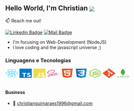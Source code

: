 ## Hello World, I'm Christian <img src="https://raw.githubusercontent.com/TheDudeThatCode/TheDudeThatCode/master/Assets/Earth.gif" align="center" height="40"/>  

:mailbox: Reach me out!

[![Linkedin Badge](https://img.shields.io/badge/-Christian-blue?style=flat-square&logo=Linkedin&logoColor=white&link=https://www.linkedin.com/in/christiangsn)](https://www.linkedin.com/in/christiangsn)
[![Mail Badge](https://img.shields.io/badge/-christianguimaraes1996@gmail.com-c0392b?style=flat-square&logo=Gmail&logoColor=white&link=https://www.linkedin.com/in/christiangsn)](mailto:christianguimaraes1996@gmail.com)

- I'm focusing on Web-Development (NodeJS)
- I love coding and the javascript universe ;)

 <h3>Linguagens e Tecnologias </h3>
 <div style="display: inline_block">
  <img align="center" alt="Lari-React" height="30" width="40" src="https://raw.githubusercontent.com/devicons/devicon/master/icons/react/react-original.svg"/>
  <img align="center" alt="Lari-Ts" height="30" width="40" src="https://raw.githubusercontent.com/devicons/devicon/master/icons/typescript/typescript-plain.svg"/>
  <img align="center" alt="Lari-Js" height="30" width="40" src="https://raw.githubusercontent.com/devicons/devicon/master/icons/javascript/javascript-plain.svg"/>
   <img align="center" alt="Lari-CSS" height="30" width="40" src="https://raw.githubusercontent.com/devicons/devicon/master/icons/sass/sass-original.svg"/>
  <img align="center" alt="Lari-HTML" height="30" width="40" src="https://raw.githubusercontent.com/devicons/devicon/master/icons/html5/html5-original.svg"/>
  <img align="center" alt="Lari-CSS" height="30" width="40" src="https://raw.githubusercontent.com/devicons/devicon/master/icons/css3/css3-original.svg"/>
  <img align="center" alt="Lari-NodeJS" height="30" width="40" src="https://github.com/devicons/devicon/blob/master/icons/nodejs/nodejs-original.svg"/>
  <img align="center" alt="Lari-git" height="30" width="40" src="https://raw.githubusercontent.com/devicons/devicon/master/icons/git/git-plain.svg"/>
    <img align="center" alt="Lari-mongodb" height="30" width="40" src="https://github.com/devicons/devicon/blob/master/icons/mongodb/mongodb-plain-wordmark.svg"/>
</div>

<br>
</div>



#### Business

- :email: christianguimaraes1996@gmail.com
